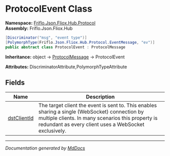 ﻿<!--  
  <auto-generated>   
    The contents of this file were generated by a tool.  
    Changes to this file may be list if the file is regenerated  
  </auto-generated>   
-->

# ProtocolEvent Class

**Namespace:** [Friflo.Json.Fliox.Hub.Protocol](../index.md)  
**Assembly:** Friflo.Json.Fliox.Hub

```csharp
[Discriminator("msg", "event type")]
[PolymorphType(Friflo.Json.Fliox.Hub.Protocol.EventMessage, "ev")]
public abstract class ProtocolEvent : ProtocolMessage
```

**Inheritance:** object → [ProtocolMessage](../ProtocolMessage/index.md) → ProtocolEvent

**Attributes:** DiscriminatorAttribute,PolymorphTypeAttribute

## Fields

| Name                                 | Description                                                                                                                                                                                                  |
| ------------------------------------ | ------------------------------------------------------------------------------------------------------------------------------------------------------------------------------------------------------------ |
| [dstClientId](fields/dstClientId.md) | The target client the event is sent to. This enables sharing a single (WebSocket) connection by multiple clients. In many scenarios this property is redundant as every client uses a WebSocket exclusively. |

___

*Documentation generated by [MdDocs](https://github.com/ap0llo/mddocs)*
